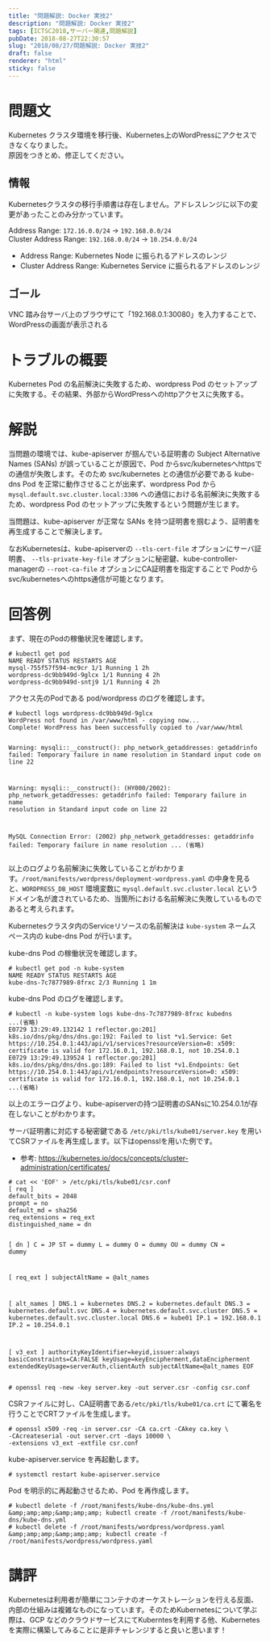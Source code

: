```yaml
---
title: "問題解説: Docker 実技2"
description: "問題解説: Docker 実技2"
tags: [ICTSC2018,サーバー関連,問題解説]
pubDate: 2018-08-27T22:30:57
slug: "2018/08/27/問題解説: Docker 実技2"
draft: false
renderer: "html"
sticky: false
---
```


<h1>問題文</h1>
<p>Kubernetes クラスタ環境を移行後、Kubernetes上のWordPressにアクセスできなくなりました。<br />
原因をつきとめ、修正してください。</p>
<h2>情報</h2>
<p>Kubernetesクラスタの移行手順書は存在しません。アドレスレンジに以下の変更があったことのみ分かっています。</p>
<p>Address Range: <code>172.16.0.0/24</code> -&gt; <code>192.168.0.0/24</code><br />
Cluster Address Range: <code>192.168.0.0/24</code> -&gt; <code>10.254.0.0/24</code></p>
<ul>
<li>Address Range: Kubernetes Node に振られるアドレスのレンジ</li>
<li>Cluster Address Range: Kubernetes Service に振られるアドレスのレンジ</li>
</ul>
<h2>ゴール</h2>
<p>VNC 踏み台サーバ上のブラウザにて「192.168.0.1:30080」を入力することで、WordPressの画面が表示される</p>
<h1>トラブルの概要</h1>
<p>Kubernetes Pod の名前解決に失敗するため、wordpress Pod のセットアップに失敗する。その結果、外部からWordPressへのhttpアクセスに失敗する。</p>
<h1>解説</h1>
<p>当問題の環境では、kube-apiserver が掴んでいる証明書の Subject Alternative Names (SANs) が誤っていることが原因で、Pod からsvc/kubernetesへhttpsでの通信が失敗します。そのため svc/kubernetes との通信が必要である kube-dns Pod を正常に動作させることが出来ず、wordpress Pod から <code>mysql.default.svc.cluster.local:3306</code> への通信における名前解決に失敗するため、wordpress Pod のセットアップに失敗するという問題が生じます。</p>
<p>当問題は、kube-apiserver が正常な SANs を持つ証明書を掴むよう、証明書を再生成することで解決します。</p>
<p>なおKubernetesは、kube-apiserverの <code>--tls-cert-file</code> オプションにサーバ証明書、 <code>--tls-private-key-file</code> オプションに秘密鍵、kube-controller-managerの <code>--root-ca-file</code> オプションにCA証明書を指定することで Podからsvc/kubernetesへのhttps通信が可能となります。</p>
<h1>回答例</h1>
<p>まず、現在のPodの稼働状況を確認します。</p>
<pre class="brush: plain; title: ; title: ; notranslate" title=""><code># kubectl get pod
NAME READY STATUS RESTARTS AGE
mysql-755f57f594-mc9cr 1/1 Running 1 2h
wordpress-dc9bb949d-9glcx 1/1 Running 4 2h
wordpress-dc9bb949d-sntj9 1/1 Running 4 2h</code></pre>
<p>アクセス先のPodである pod/wordpress のログを確認します。</p>
<pre class="brush: plain; title: ; title: ; notranslate" title=""><code># kubectl logs wordpress-dc9bb949d-9glcx
WordPress not found in /var/www/html - copying now...
Complete! WordPress has been successfully copied to /var/www/html

Warning: mysqli::__construct(): php_network_getaddresses: getaddrinfo failed: Temporary failure in name resolution in Standard input code on line 22

Warning: mysqli::__construct(): (HY000/2002): php_network_getaddresses: getaddrinfo failed: Temporary failure in name resolution in Standard input code on line 22

MySQL Connection Error: (2002) php_network_getaddresses: getaddrinfo failed: Temporary failure in name resolution
... (省略)</code></pre>
<p>以上のログより名前解決に失敗していることがわかります。<code>/root/manifests/wordpress/deployment-wordpress.yaml</code> の中身を見ると、<code>WORDPRESS_DB_HOST</code> 環境変数に <code>mysql.default.svc.cluster.local</code> というドメイン名が渡されているため、当箇所における名前解決に失敗しているものであると考えられます。</p>
<p>Kubernetesクラスタ内のServiceリソースの名前解決は <code>kube-system</code> ネームスペース内の kube-dns Pod が行います。</p>
<p>kube-dns Pod の稼働状況を確認します。</p>
<pre class="brush: plain; title: ; title: ; notranslate" title=""><code># kubectl get pod -n kube-system
NAME READY STATUS RESTARTS AGE
kube-dns-7c7877989-8frxc 2/3 Running 1 1m</code></pre>
<p>kube-dns Pod のログを確認します。</p>
<pre class="brush: plain; title: ; title: ; notranslate" title=""><code># kubectl -n kube-system logs kube-dns-7c7877989-8frxc kubedns
...(省略)
E0729 13:29:49.132142 1 reflector.go:201] k8s.io/dns/pkg/dns/dns.go:192: Failed to list *v1.Service: Get https://10.254.0.1:443/api/v1/services?resourceVersion=0: x509: certificate is valid for 172.16.0.1, 192.168.0.1, not 10.254.0.1
E0729 13:29:49.139524 1 reflector.go:201] k8s.io/dns/pkg/dns/dns.go:189: Failed to list *v1.Endpoints: Get https://10.254.0.1:443/api/v1/endpoints?resourceVersion=0: x509: certificate is valid for 172.16.0.1, 192.168.0.1, not 10.254.0.1
...(省略)</code></pre>
<p>以上のエラーログより、kube-apiserverの持つ証明書のSANsに10.254.0.1が存在しないことがわかります。</p>
<p>サーバ証明書に対応する秘密鍵である <code>/etc/pki/tls/kube01/server.key</code> を用いてCSRファイルを再生成します。以下はopensslを用いた例です。</p>
<ul>
<li>参考: <a href="https://kubernetes.io/docs/concepts/cluster-administration/certificates/">https://kubernetes.io/docs/concepts/cluster-administration/certificates/</a></li>
</ul>
<pre class="brush: plain; title: ; title: ; notranslate" title=""><code># cat &lt;&lt; 'EOF' &gt; /etc/pki/tls/kube01/csr.conf
[ req ]
default_bits = 2048
prompt = no
default_md = sha256
req_extensions = req_ext
distinguished_name = dn

[ dn ]
C = JP
ST = dummy
L = dummy
O = dummy
OU = dummy
CN = dummy

[ req_ext ]
subjectAltName = @alt_names

[ alt_names ]
DNS.1 = kubernetes
DNS.2 = kubernetes.default
DNS.3 = kubernetes.default.svc
DNS.4 = kubernetes.default.svc.cluster
DNS.5 = kubernetes.default.svc.cluster.local
DNS.6 = kube01
IP.1 = 192.168.0.1
IP.2 = 10.254.0.1

[ v3_ext ]
authorityKeyIdentifier=keyid,issuer:always
basicConstraints=CA:FALSE
keyUsage=keyEncipherment,dataEncipherment
extendedKeyUsage=serverAuth,clientAuth
subjectAltName=@alt_names
EOF</code></pre>
<pre class="brush: plain; title: ; title: ; notranslate" title=""><code># openssl req -new -key server.key -out server.csr -config csr.conf</code></pre>
<p>CSRファイルに対し、CA証明書である<code>/etc/pki/tls/kube01/ca.crt</code> にて署名を行うことでCRTファイルを生成します。</p>
<pre class="brush: plain; title: ; title: ; notranslate" title=""><code># openssl x509 -req -in server.csr -CA ca.crt -CAkey ca.key \
-CAcreateserial -out server.crt -days 10000 \
-extensions v3_ext -extfile csr.conf</code></pre>
<p>kube-apiserver.service を再起動します。</p>
<pre class="brush: plain; title: ; title: ; notranslate" title=""><code># systemctl restart kube-apiserver.service</code></pre>
<p>Pod を明示的に再起動させるため、Pod を再作成します。</p>
<pre class="brush: plain; title: ; title: ; notranslate" title=""><code># kubectl delete -f /root/manifests/kube-dns/kube-dns.yml &amp;amp;amp;amp;&amp;amp;amp;amp; kubectl create -f /root/manifests/kube-dns/kube-dns.yml
# kubectl delete -f /root/manifests/wordpress/wordpress.yaml &amp;amp;amp;amp;&amp;amp;amp;amp; kubectl create -f /root/manifests/wordpress/wordpress.yaml</code></pre>
<h1>講評</h1>
<p>Kubernetesは利用者が簡単にコンテナのオーケストレーションを行える反面、内部の仕組みは複雑なものになっています。そのためKubernetesについて学ぶ際は、GCP などのクラウドサービスにてKuberntesを利用する他、Kubernetesを実際に構築してみることに是非チャレンジすると良いと思います！</p>
